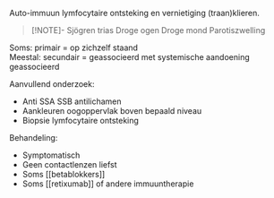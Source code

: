 Auto-immuun lymfocytaire ontsteking en vernietiging (traan)klieren.  

> [!NOTE]- Sjögren trias
> Droge ogen
> Droge mond
> Parotiszwelling

Soms: primair = op zichzelf staand  
Meestal: secundair = geassocieerd met systemische aandoening geassocieerd
 
Aanvullend onderzoek:
- Anti SSA SSB antilichamen
- Aankleuren oogoppervlak boven bepaald niveau
- Biopsie lymfocytaire ontsteking
 
Behandeling:
- Symptomatisch
- Geen contactlenzen liefst
- Soms [[betablokkers]]
- Soms [[retixumab]] of andere immuuntherapie